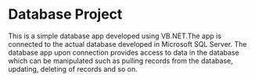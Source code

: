 # Database Project

This is a simple database app developed using VB.NET.The app is connected to the actual database developed in Microsoft SQL Server.
The database app upon connection provides access to data in the database which can be manipulated such as pulling records from the database, updating, deleting of records and so on.
